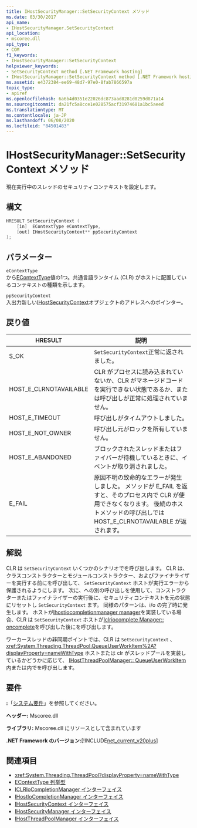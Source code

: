 ```yaml
---
title: IHostSecurityManager::SetSecurityContext メソッド
ms.date: 03/30/2017
api_name:
- IHostSecurityManager.SetSecurityContext
api_location:
- mscoree.dll
api_type:
- COM
f1_keywords:
- IHostSecurityManager::SetSecurityContext
helpviewer_keywords:
- SetSecurityContext method [.NET Framework hosting]
- IHostSecurityManager::SetSecurityContext method [.NET Framework hosting]
ms.assetid: e4372384-ee69-48d7-97e0-8fab7866597a
topic_type:
- apiref
ms.openlocfilehash: 6a6b4d0351e22026dc873aad8281d0259d871a14
ms.sourcegitcommit: da21fc5a8cce1e028575acf31974681a1bc5aeed
ms.translationtype: MT
ms.contentlocale: ja-JP
ms.lasthandoff: 06/08/2020
ms.locfileid: "84501483"
---
```

# <a name="ihostsecuritymanagersetsecuritycontext-method"></a>IHostSecurityManager::SetSecurityContext メソッド
現在実行中のスレッドのセキュリティコンテキストを設定します。  
  
## <a name="syntax"></a>構文  
  
```cpp  
HRESULT SetSecurityContext (  
    [in]  EContextType eContextType,  
    [out] IHostSecurityContext** ppSecurityContext  
);  
```  
  
## <a name="parameters"></a>パラメーター  
 `eContextType`  
 から[EContextType](econtexttype-enumeration.md)値の1つ。共通言語ランタイム (CLR) がホストに配置しているコンテキストの種類を示します。  
  
 `ppSecurityContext`  
 入出力新しい[IHostSecurityContext](ihostsecuritycontext-interface.md)オブジェクトのアドレスへのポインター。  
  
## <a name="return-value"></a>戻り値  
  
|HRESULT|説明|  
|-------------|-----------------|  
|S_OK|`SetSecurityContext`正常に返されました。|  
|HOST_E_CLRNOTAVAILABLE|CLR がプロセスに読み込まれていないか、CLR がマネージドコードを実行できない状態であるか、または呼び出しが正常に処理されていません。|  
|HOST_E_TIMEOUT|呼び出しがタイムアウトしました。|  
|HOST_E_NOT_OWNER|呼び出し元がロックを所有していません。|  
|HOST_E_ABANDONED|ブロックされたスレッドまたはファイバーが待機しているときに、イベントが取り消されました。|  
|E_FAIL|原因不明の致命的なエラーが発生しました。 メソッドが E_FAIL を返すと、そのプロセス内で CLR が使用できなくなります。 後続のホストメソッドの呼び出しでは HOST_E_CLRNOTAVAILABLE が返されます。|  
  
## <a name="remarks"></a>解説  
 CLR は `SetSecurityContext` いくつかのシナリオでを呼び出します。 CLR は、クラスコンストラクターとモジュールコンストラクター、およびファイナライザーを実行する前にを呼び出して、 `SetSecurityContext` ホストが実行エラーから保護されるようにします。 次に、への別の呼び出しを使用して、コンストラクターまたはファイナライザーの実行後に、セキュリティコンテキストを元の状態にリセットし `SetSecurityContext` ます。 同様のパターンは、i/o の完了時に発生します。 ホストが[Ihostiocompletionmanager manager](ihostiocompletionmanager-interface.md)を実装している場合、CLR は `SetSecurityContext` ホストが[Iclriocomplete Manager:: oncomplete](iclriocompletionmanager-oncomplete-method.md)を呼び出した後にを呼び出します。  
  
 ワーカースレッドの非同期ポイントでは、CLR は `SetSecurityContext` 、 <xref:System.Threading.ThreadPool.QueueUserWorkItem%2A?displayProperty=nameWithType> ホストまたは clr がスレッドプールを実装しているかどうかに応じて、 [IHostThreadPoolManager:: QueueUserWorkItem](ihostthreadpoolmanager-queueuserworkitem-method.md)内または内でを呼び出します。  
  
## <a name="requirements"></a>要件  
 **:**「[システム要件](../../get-started/system-requirements.md)」を参照してください。  
  
 **ヘッダー:** Mscoree.dll  
  
 **ライブラリ:** Mscoree.dll にリソースとして含まれています  
  
 **.NET Framework のバージョン:**[!INCLUDE[net_current_v20plus](../../../../includes/net-current-v20plus-md.md)]  
  
## <a name="see-also"></a>関連項目

- <xref:System.Threading.ThreadPool?displayProperty=nameWithType>
- [EContextType 列挙型](econtexttype-enumeration.md)
- [ICLRIoCompletionManager インターフェイス](iclriocompletionmanager-interface.md)
- [IHostIoCompletionManager インターフェイス](ihostiocompletionmanager-interface.md)
- [IHostSecurityContext インターフェイス](ihostsecuritycontext-interface.md)
- [IHostSecurityManager インターフェイス](ihostsecuritymanager-interface.md)
- [IHostThreadPoolManager インターフェイス](ihostthreadpoolmanager-interface.md)
